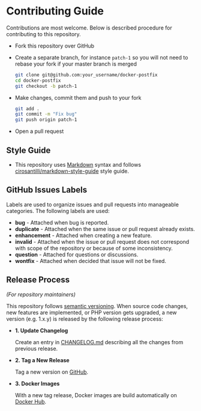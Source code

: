 # Contributing Guide

Contributions are most welcome. Below is described procedure for contributing to
this repository.

* Fork this repository over GitHub
* Create a separate branch, for instance `patch-1` so you will not need to rebase
  your fork if your master branch is merged

  ```bash
  git clone git@github.com:your_username/docker-postfix
  cd docker-postfix
  git checkout -b patch-1
  ```
* Make changes, commit them and push to your fork

  ```bash
  git add .
  git commit -m "Fix bug"
  git push origin patch-1
  ```
* Open a pull request

## Style Guide

* This repository uses [Markdown](https://daringfireball.net/projects/markdown/)
  syntax and follows
  [cirosantilli/markdown-style-guide](http://www.cirosantilli.com/markdown-style-guide/)
  style guide.

## GitHub Issues Labels

Labels are used to organize issues and pull requests into manageable categories.
The following labels are used:

* **bug** - Attached when bug is reported.
* **duplicate** - Attached when the same issue or pull request already exists.
* **enhancement** - Attached when creating a new feature.
* **invalid** - Attached when the issue or pull request does not correspond with
  scope of the repository or because of some inconsistency.
* **question** - Attached for questions or discussions.
* **wontfix** - Attached when decided that issue will not be fixed.

## Release Process

*(For repository maintainers)*

This repository follows [semantic versioning](http://semver.org/). When source
code changes, new features are implemented, or PHP version gets upgraded, a new
version (e.g. 1.x.y) is released by the following release process:

* **1. Update Changelog**

  Create an entry in [CHANGELOG.md](CHANGELOG.md) describing all the changes from
  previous release.

* **2. Tag a New Release**

  Tag a new version on [GitHub](https://github.com/petk/docker-postfix/releases).

* **3. Docker Images**

  With a new tag release, Docker images are build automatically on
  [Docker Hub](https://hub.docker.com/r/petk/postfix/).
